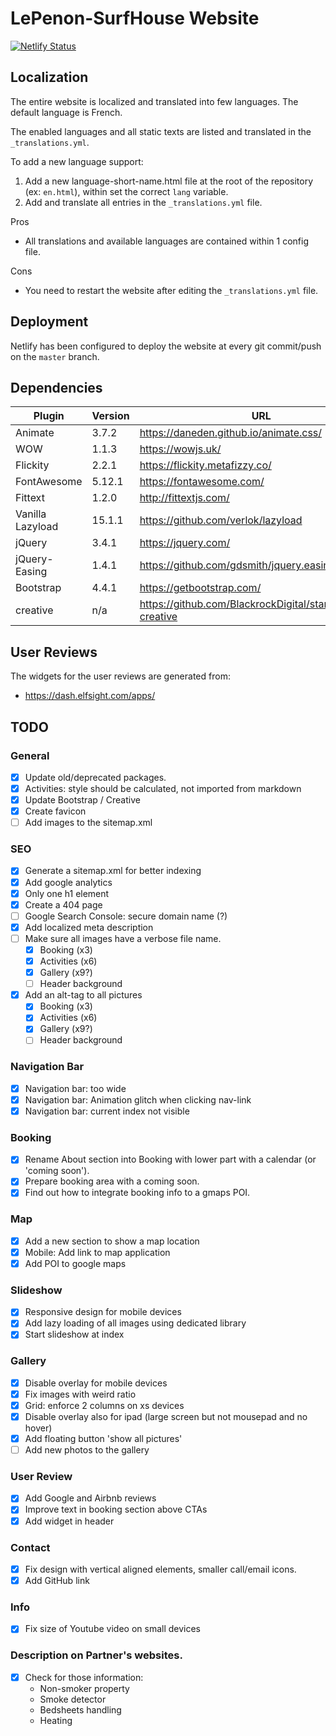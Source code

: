 # LePenon-SurfHouse Website

[![Netlify Status](https://api.netlify.com/api/v1/badges/b82dcde1-3fc8-471f-8352-227a06973b05/deploy-status)](https://app.netlify.com/sites/lepenon-surfhouse/deploys)

## Localization

The entire website is localized and translated into few languages.
The default language is French.

The enabled languages and all static texts are listed and translated in the `_translations.yml`.

To add a new language support:
1. Add a new language-short-name.html file at the root of the repository (ex: `en.html`), within set the correct `lang` variable.
2. Add and translate all entries in the `_translations.yml` file.

Pros
- All translations and available languages are contained within 1 config file.

Cons
- You need to restart the website after editing the `_translations.yml` file.

## Deployment

Netlify has been configured to deploy the website at every git commit/push on the `master` branch.

## Dependencies

| Plugin | Version | URL |
|-|-|-|
| Animate | 3.7.2 | https://daneden.github.io/animate.css/ |
| WOW | 1.1.3 | https://wowjs.uk/ |
| Flickity | 2.2.1 | https://flickity.metafizzy.co/ |
| FontAwesome | 5.12.1 | https://fontawesome.com/ |
| Fittext | 1.2.0 | http://fittextjs.com/ |
| Vanilla Lazyload | 15.1.1 | https://github.com/verlok/lazyload |
| jQuery | 3.4.1 | https://jquery.com/ |
| jQuery-Easing | 1.4.1 | https://github.com/gdsmith/jquery.easing |
| Bootstrap | 4.4.1 | https://getbootstrap.com/ |
| creative | n/a | https://github.com/BlackrockDigital/startbootstrap-creative |

## User Reviews

The widgets for the user reviews are generated from:
- https://dash.elfsight.com/apps/

## TODO

### General
- [x] Update old/deprecated packages.
- [x] Activities: style should be calculated, not imported from markdown
- [x] Update Bootstrap / Creative
- [x] Create favicon
- [ ] Add images to the sitemap.xml

### SEO
- [x] Generate a sitemap.xml for better indexing
- [x] Add google analytics
- [x] Only one h1 element
- [x] Create a 404 page
- [ ] Google Search Console: secure domain name (?)
- [x] Add localized meta description
- [ ] Make sure all images have a verbose file name.
	- [x] Booking (x3)
	- [x] Activities (x6)
	- [x] Gallery (x9?)
	- [ ] Header background
- [x] Add an alt-tag to all pictures
	- [x] Booking (x3)
	- [x] Activities (x6)
	- [x] Gallery (x9?)
	- [ ] Header background

### Navigation Bar
- [x] Navigation bar: too wide
- [x] Navigation bar: Animation glitch when clicking nav-link
- [x] Navigation bar: current index not visible

### Booking
- [x] Rename About section into Booking with lower part with a calendar (or 'coming soon').
- [x] Prepare booking area with a coming soon.
- [x] Find out how to integrate booking info to a gmaps POI.

### Map
- [x] Add a new section to show a map location
- [x] Mobile: Add link to map application
- [x] Add POI to google maps

### Slideshow
- [x] Responsive design for mobile devices
- [x] Add lazy loading of all images using dedicated library
- [x] Start slideshow at index

### Gallery
- [x] Disable overlay for mobile devices
- [x] Fix images with weird ratio
- [x] Grid: enforce 2 columns on xs devices
- [x] Disable overlay also for ipad (large screen but not mousepad and no hover)
- [x] Add floating button 'show all pictures'
- [ ] Add new photos to the gallery

### User Review
- [x] Add Google and Airbnb reviews
- [x] Improve text in booking section above CTAs
- [x] Add widget in header

### Contact
- [x] Fix design with vertical aligned elements, smaller call/email icons.
- [x] Add GitHub link

### Info
- [x] Fix size of Youtube video on small devices

### Description on Partner's websites.
- [x] Check for those information:
	- Non-smoker property
	- Smoke detector
	- Bedsheets handling
	- Heating
